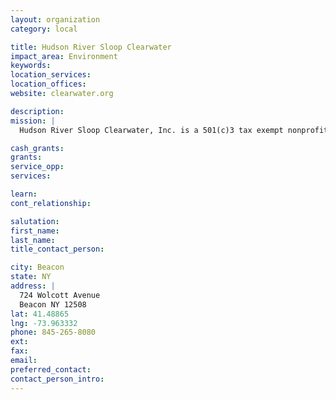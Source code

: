 ```yaml
---
layout: organization
category: local

title: Hudson River Sloop Clearwater
impact_area: Environment
keywords: 
location_services: 
location_offices: 
website: clearwater.org

description: 
mission: |
  Hudson River Sloop Clearwater, Inc. is a 501(c)3 tax exempt nonprofit, member- supported corporation whose mission is to preserve and protect the Hudson River. As an organization, Clearwater believes its innovative environmental programs, advocacy and celebrations will continue to inspire and energize the next generation of environmental leaders.

cash_grants: 
grants: 
service_opp: 
services: 

learn: 
cont_relationship: 

salutation: 
first_name: 
last_name: 
title_contact_person: 

city: Beacon
state: NY
address: |
  724 Wolcott Avenue  
  Beacon NY 12508
lat: 41.48865
lng: -73.963332
phone: 845-265-8080
ext: 
fax: 
email: 
preferred_contact: 
contact_person_intro: 
---
```

